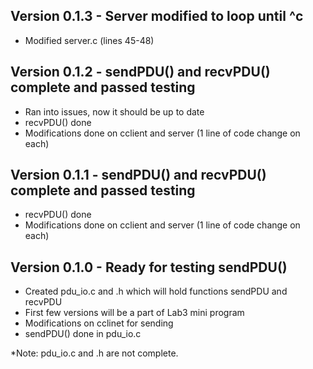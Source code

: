 ## Version 0.1.3 - Server modified to loop until ^c
- Modified server.c (lines 45-48)

## Version 0.1.2 - sendPDU() and recvPDU() complete and passed testing
- Ran into issues, now it should be up to date
- recvPDU() done
- Modifications done on cclient and server (1 line of code change on each)

## Version 0.1.1 - sendPDU() and recvPDU() complete and passed testing
- recvPDU() done
- Modifications done on cclient and server (1 line of code change on each)

## Version 0.1.0 - Ready for testing sendPDU()
- Created pdu_io.c and .h which will hold functions sendPDU and recvPDU
- First few versions will be a part of Lab3 mini program
- Modifications on cclinet for sending
- sendPDU() done in pdu_io.c

*Note: pdu_io.c and .h are not complete.